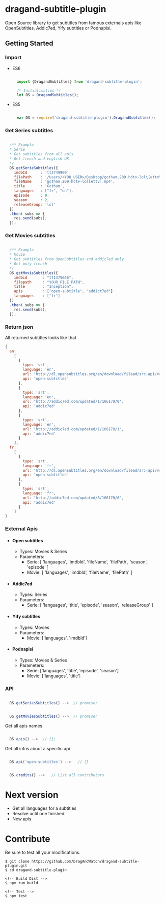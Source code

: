 # dragand-subtitle-plugin
Open Source library to get subtitles from famous externals apis like OpenSubtitles, Addic7ed, Yify subtitles or Podnapisi.

## Getting Started

### Import
  - ES6
    ```javascript

      import {DragandSubtitles} from 'dragand-subtitle-plugin';

      /* Initialisation */
      let DS = DragandSubtitles();

    ```

  - ES5
    ```javascript

      var DS = require('dragand-subtitle-plugin').DragandSubtitles();

    ```

### Get Series subtitles
```javascript

  /** Example
  * Serie
  * Get subtitles from all apis
  * Get french and english UK
  */
  DS.getSerieSubtitles({
    imdbId      : 'tt3749900',
    filePath    : '/Users/<YOU_USER>/Desktop/gotham.209.hdtv-lol\[ettv\].mp4',
    fileName    : 'gotham.209.hdtv-lol[ettv].mp4',
    title       : 'Gotham',
    languages   : ["fr", "en"],
    episode     : 9,
    season      : 2,
    releaseGroup: 'lol'
  })
  .then( subs => {
    res.send(subs);
  });

```

### Get Movies subtitles
```javascript

  /** Example
  * Movie
  * Get subtitles from OpenSubtitles and addic7ed only
  * Get only french
  */
  DS.getMovieSubtitles({
    imdbid       : "tt1375666",
    filepath     : "YOUR_FILE_PATH",
    title        : "Inception",
    apis         : ["open-subtitle", "addict7ed"]
    languages    : ["fr"]
  })
  .then( subs => {
    res.send(subs);
  });

```

### Return json

All returned subtitles looks like that
```javascript
{
  en:
    [
      {
        type: 'srt',
        language: 'en',
        url: 'http://dl.opensubtitles.org/en/download/filead/src-api/vrf-19ec0c5f/sid-tu1tu3mi30l5si6vonfa6pnrk1/1954966725.srt',
        api: 'open-subtitles'
      },
      {
        type: 'srt',
        language: 'en',
        url: 'http://addic7ed.com/updated/1/106170/0',
        api: 'addic7ed'
      },
      {
        type: 'srt',
        language: 'en',
        url: 'http://addic7ed.com/updated/1/106170/1',
        api: 'addic7ed'
      }
    ],
  fr:
    [
      {
        type: 'srt',
        language: 'fr',
        url: 'http://dl.opensubtitles.org/en/download/filead/src-api/vrf-19ed0c62/sid-tu1tu3mi30l5si6vonfa6pnrk1/1954967439.srt',
        api: 'open-subtitles'
      },
      {
        type: 'srt',
        language: 'fr',
        url: 'http://addic7ed.com/updated/8/106170/0',
        api: 'addic7ed'
      }
    ]
}

```

### External Apis

  - #### Open subtitles
    - Types: Movies & Series
    - Parameters:
      - Serie: [ 'languages', 'imdbId', 'fileName', 'filePath', 'season', 'episode' ]
      - Movie: [ 'languages', 'imdbId', 'fileName', 'filePath' ]

  - #### Addic7ed
    - Types: Series
    - Parameters:
      - Serie: [ 'languages', 'title', 'episode', 'season', 'releaseGroup' ]

  - #### Yify subtitles
    - Types: Movies
    - Parameters:
      - Movie: ['languages', 'imdbId']

  - #### Podnapisi
    - Types: Movies & Series
    - Parameters:
      - Serie: ['languages', 'title', 'episode', 'season']
      - Movie: ['languages', 'title']

### API


```javascript

  DS.getSeriesSubtitles() -->  // promise;

```

```javascript

  DS.getMoviesSubtitles() -->  // promise;

```

Get all apis names
```javascript

  DS.apis() -->  // [];

```

Get all infos about a specific api
```javascript

  DS.api('open-subtitles') -->   // {}

```

```javascript

  DS.credits() -->   // List all contributors

```

# Next version

- Get all languages for a subtitles
- Resolve until one finished
- New apis

# Contribute

Be sure to test all your modifications.

```shell
$ git clone https://github.com/DragAndWatch/dragand-subtitle-plugin.git
$ cd dragand-subtitle-plugin

<!-- Build Dist -->
$ npm run build

<!-- Test -->
$ npm test

```
